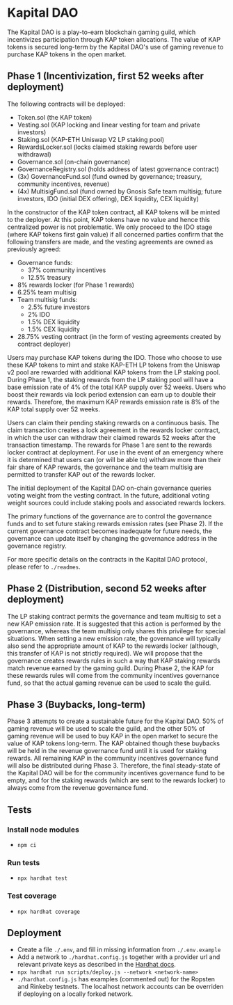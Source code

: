 # Kapital DAO

The Kapital DAO is a play-to-earn blockchain gaming guild, which incentivizes participation through KAP token allocations. The value of KAP tokens is secured long-term by the Kapital DAO's use of gaming revenue to purchase KAP tokens in the open market.

## Phase 1 (Incentivization, first 52 weeks after deployment)

The following contracts will be deployed:

- Token.sol (the KAP token)
- Vesting.sol (KAP locking and linear vesting for team and private investors)
- Staking.sol (KAP-ETH Uniswap V2 LP staking pool)
- RewardsLocker.sol (locks claimed staking rewards before user withdrawal)
- Governance.sol (on-chain governance)
- GovernanceRegistry.sol (holds address of latest governance contract)
- (3x) GovernanceFund.sol (fund owned by governance; treasury, community incentives, revenue)
- (4x) MultisigFund.sol (fund owned by Gnosis Safe team multisig; future investors, IDO (initial DEX offering), DEX liquidity, CEX liquidity)

In the constructor of the KAP token contract, all KAP tokens will be minted to the deployer. At this point, KAP tokens have no value and hence this centralized power is not problematic. We only proceed to the IDO stage (where KAP tokens first gain value) if all concerned parties confirm that the following transfers are made, and the vesting agreements are owned as previously agreed:
- Governance funds:
    - 37% community incentives
    - 12.5% treasury
- 8% rewards locker (for Phase 1 rewards)
- 6.25% team multisig
- Team multisig funds:
    - 2.5% future investors
    - 2% IDO
    - 1.5% DEX liquidity
    - 1.5% CEX liquidity
- 28.75% vesting contract (in the form of vesting agreements created by contract deployer)

Users may purchase KAP tokens during the IDO. Those who choose to use these KAP tokens to mint and stake KAP-ETH LP tokens from the Uniswap v2 pool are rewarded with additional KAP tokens from the LP staking pool. During Phase 1, the staking rewards from the LP staking pool will have a base emission rate of 4% of the total KAP supply over 52 weeks. Users who boost their rewards via lock period extension can earn up to double their rewards. Therefore, the maximum KAP rewards emission rate is 8% of the KAP total supply over 52 weeks.

Users can claim their pending staking rewards on a continuous basis. The claim transaction creates a lock agreement in the rewards locker contract, in which the user can withdraw their claimed rewards 52 weeks after the transaction timestamp. The rewards for Phase 1 are sent to the rewards locker contract at deployment. For use in the event of an emergency where it is determined that users can (or will be able to) withdraw more than their fair share of KAP rewards, the governance and the team multisig are permitted to transfer KAP out of the rewards locker.

The initial deployment of the Kapital DAO on-chain governance queries voting weight from the vesting contract. In the future, additional voting weight sources could include staking pools and associated rewards lockers.

The primary functions of the governance are to control the governance funds and to set future staking rewards emission rates (see Phase 2). If the current governance contract becomes inadequate for future needs, the governance can update itself by changing the governance address in the governance registry.

For more specific details on the contracts in the Kapital DAO protocol, please refer to `./readmes`.

## Phase 2 (Distribution, second 52 weeks after deployment)

The LP staking contract permits the governance and team multisig to set a new KAP emission rate. It is suggested that this action is performed by the governance, whereas the team multisig only shares this privilege for special situations. When setting a new emission rate, the governance will typically also send the appropriate amount of KAP to the rewards locker (although, this transfer of KAP is not strictly required). We will propose that the governance creates rewards rules in such a way that KAP staking rewards match revenue earned by the gaming guild. During Phase 2, the KAP for these rewards rules will come from the community incentives governance fund, so that the actual gaming revenue can be used to scale the guild.

## Phase 3 (Buybacks, long-term)

Phase 3 attempts to create a sustainable future for the Kapital DAO. 50% of gaming revenue will be used to scale the guild, and the other 50% of gaming revenue will be used to buy KAP in the open market to secure the value of KAP tokens long-term. The KAP obtained though these buybacks will be held in the revenue governance fund until it is used for staking rewards. All remaining KAP in the community incentives governance fund will also be distributed during Phase 3. Therefore, the final steady-state of the Kapital DAO will be for the community incentives governance fund to be empty, and for the staking rewards (which are sent to the rewards locker) to always come from the revenue governance fund.

## Tests

### Install node modules

- `npm ci`

### Run tests

- `npx hardhat test`

### Test coverage

- `npx hardhat coverage`

## Deployment

- Create a file `./.env`, and fill in missing information from `./.env.example`
- Add a network to `./hardhat.config.js` together with a provider url and relevant private keys as described in the [Hardhat docs](https://hardhat.org/tutorial/deploying-to-a-live-network.html#_7-deploying-to-a-live-network).
- `npx hardhat run scripts/deploy.js --network <network-name>`
- `./hardhat.config.js` has examples (commented out) for the Ropsten and Rinkeby testnets. The localhost network accounts can be overriden if deploying on a locally forked network.
